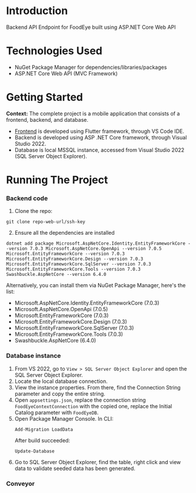 # Introduction
Backend API Endpoint for FoodEye built using ASP.NET Core Web API 

# Technologies Used
- NuGet Package Manager for dependencies/libraries/packages
- ASP.NET Core Web API (MVC Framework)

# Getting Started
**Context:** The complete project is a mobile application that consists of a frontend, backend, and database. 
- [Frontend](https://github.com/BlueSky0322/food-eye-frontend) is developed using Flutter framework, through VS Code IDE.
- Backend is developed using ASP .NET Core framework, through Visual Studio 2022.
- Database is local MSSQL instance, accessed from Visual Studio 2022 (SQL Server Object Explorer). 

# Running The Project
### Backend code
1. Clone the repo:
```
git clone repo-web-url/ssh-key
```
2. Ensure all the dependencies are installed
```
dotnet add package Microsoft.AspNetCore.Identity.EntityFrameworkCore --version 7.0.3 Microsoft.AspNetCore.OpenApi --version 7.0.5 Microsoft.EntityFrameworkCore --version 7.0.3 Microsoft.EntityFrameworkCore.Design --version 7.0.3 Microsoft.EntityFrameworkCore.SqlServer --version 7.0.3 Microsoft.EntityFrameworkCore.Tools --version 7.0.3 Swashbuckle.AspNetCore --version 6.4.0
```
Alternatively, you can install them via NuGet Package Manager, here's the list:
- Microsoft.AspNetCore.Identity.EntityFrameworkCore (7.0.3)
- Microsoft.AspNetCore.OpenApi (7.0.5)
- Microsoft.EntityFrameworkCore (7.0.3)
- Microsoft.EntityFrameworkCore.Design (7.0.3)
- Microsoft.EntityFrameworkCore.SqlServer (7.0.3)
- Microsoft.EntityFrameworkCore.Tools (7.0.3)
- Swashbuckle.AspNetCore (6.4.0)

### Database instance
1. From VS 2022, go to `View > SQL Server Object Explorer` and open the SQL Server Object Explorer.
2. Locate the local database connection.
3. View the instance properties. From there, find the Connection String parameter and copy the entire string.
4. Open `appsettings.json`, replace the connection string `FoodEyeContextConnection` with the copied one, replace the Initial Catalog parameter with `FoodEyeDB`.
5. Open Package Manager Console. In CLI:
    ```
    Add-Migration LoadData
    ```
    After build succeeded:
    ```
    Update-Database
    ```
6. Go to SQL Server Object Explorer, find the table, right click and view data to validate seeded data has been generated.

### Conveyor


